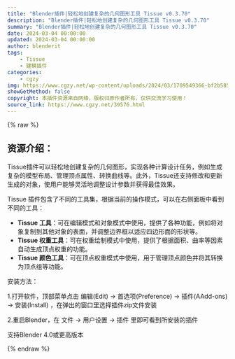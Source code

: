 ```yaml
---
title: "Blender插件|轻松地创建复杂的几何图形工具 Tissue v0.3.70"
description: "Blender插件|轻松地创建复杂的几何图形工具 Tissue v0.3.70"
summary: "Blender插件|轻松地创建复杂的几何图形工具 Tissue v0.3.70"
date: 2024-03-04 00:00:00
updated: 2024-03-04 00:00:00
author: blenderit
tags: 
    - Tissue
    - 建模插件
categories:
    - cgzy
img: https://www.cgzy.net/wp-content/uploads/2024/03/1709549366-bf2b585aaeb7a04.webp
showGetMethod: false
copyright: 本插件资源来自网络，版权归原作者所有，仅供交流学习使用！
source_link: https://www.cgzy.net/39576.html
---
```


{% raw %}
<div class="wp-block-pandastudio-title"><div class="title_style_01"><h2 id="h2-0">资源介绍：</h2></div></div><p class="is-style-text-indent-2em">Tissue插件可以轻松地创建复杂的几何图形，实现各种计算设计任务，例如生成复杂的模型布局、管理顶点属性、转换曲线等。此外，Tissue还支持修改和更新生成的对象，使用户能够灵活地调整设计参数并获得最佳效果。</p><p>Tissue 插件包含了不同的工具集，根据当前的操作模式，可以在右侧面板中看到不同的工具：</p><ul>
<li><strong>Tissue 工具</strong>：可在编辑模式和对象模式中使用，提供了各种功能，例如将对象复制到其他对象的表面，并调整边界框以适应四边形面的形状等。</li>



<li><strong>Tissue 权重工具</strong>：可在权重绘制模式中使用，提供了根据面积、曲率等因素自动生成顶点权重的功能。</li>



<li><strong>Tissue 颜色工具</strong>：可在顶点权重模式中使用，用于管理顶点颜色并将其转换为顶点组等功能。</li>
</ul><div class="wp-block-pandastudio-title"><div class="title_style_01"><p>安装方法：</p></div></div><p>1.打开软件，顶部菜单点击 编辑(Edit) → 首选项(Preference) → 插件(AAdd-ons) → 安装(Install) ，在弹出的窗口里选择插件zip文件安装</p><p>2.重启Blender，在 文件 → 用户设置 → 插件 里即可看到所安装的插件</p><div class="wp-block-pandastudio-tips"><div class="tip success "><p>支持Blender 4.0或更高版本</p>
</div></div>
<div style="display: none">cgzy</div>
{% endraw %}